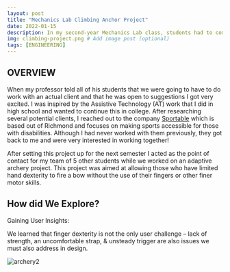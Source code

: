 ```yaml
---
layout: post
title: "Mechanics Lab Climbing Anchor Project"
date: 2022-01-15
description: In my second-year Mechanics Lab class, students had to complete a final project where we designed our own experiment. I chose to focus on something very applicable to my life-- rock climbing and the safety of different anchors  # Add post description (optional)
img: climbing-project.png # Add image post (optional)
tags: [ENGINEERING] 
---
```


## OVERVIEW

When my professor told all of his students that we were going to have to do work with an actual client and that he was open to suggestions I got very excited. I was inspired by the Assistive Technology (AT) work that I did in high school and wanted to continue this in college. After researching several potential clients, I reached out to the company [Sportable](https://sportable.org/) which is based out of Richmond and focuses on making sports accessible for those with disabilities. Although I had never worked with them previously, they got back to me and were very interested in working together! 

After setting this project up for the next semester I acted as the point of contact for my team of 5 other students while we worked on an adaptive archery project. This project was aimed at allowing those who have limited hand dexterity to fire a bow without the use of their fingers or other finer motor skills.

## How did We Explore?

Gaining User Insights:

We learned that finger dexterity is not the only user challenge – lack of strength, an uncomfortable strap, & unsteady trigger are also issues we must also address in design.

![archery2](http://natgrrl.github.io/assets/img/archery2.png)

